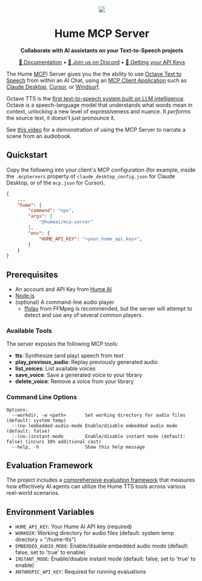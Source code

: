 <div align="center">
  <img src="https://storage.googleapis.com/hume-public-logos/hume/hume-banner.png">
  <h1>Hume MCP Server</h1>
  <p>
    <strong>Collaborate with AI assistants on your Text-to-Speech projects</strong>
  </p>
  <p>
    <a href="https://dev.hume.ai/docs/text-to-speech-tts/mcp-server">📘 Documentation</a> •
    <a href="https://discord.com/invite/humeai">💬 Join us on Discord</a> •
    <a href="https://dev.hume.ai/docs/introduction/api-key">🔐 Getting your API Keys</a>
  </p>
</div>

The Hume [MCP](https://modelcontextprotocol.io)) Server gives you the the ability to use [Octave Text to Speech](https://dev.hume.ai/docs/text-to-speech-tts/overview) from within an AI Chat, using an [MCP Client Application](https://modelcontextprotocol.io/clients) such as [Claude Desktop](https://claude.ai/download), [Cursor](https://cursor.sh/), or [Windsurf](https://www.windsurf.io/).

Octave TTS is the [first text-to-speech system built on LLM intelligence](https://www.hume.ai/blog/octave-the-first-text-to-speech-model-that-understands-what-its-saying). Octave is a speech-language model that understands what words mean in context, unlocking a new level of expressiveness and nuance. It *performs* the source text, it doesn't just pronounce it.

See [this video](https://www.loom.com/share/b9fb74163db44be28e9adcb61030e368) for a demonstration of using the MCP Server to narrate a scene from an audiobook.

## Quickstart

Copy the following into your client's MCP configuration (for example, inside the `.mcpServers` property of `claude_desktop_config.json` for Claude Desktop, or of the `mcp.json` for Cursor).

```json
{
    ...
    "hume": {
        "command": "npx",
        "args": [
            "@humeai/mcp-server"
        ],
        "env": {
            "HUME_API_KEY": "<your_hume_api_key>",
        }
    }
}
```

## Prerequisites
- An account and API Key from [Hume AI](https://platform.hume.ai/)
- [Node.js](https://nodejs.org/)
- (optional) A command-line audio player
  * [ffplay](https://ffmpeg.org/ffplay.html) from FFMpeg is recommended, but the server will attempt to detect and use any of several common players.

### Available Tools

The server exposes the following MCP tools:

- **tts**: Synthesize (and play) speech from text
- **play_previous_audio**: Replay previously generated audio
- **list_voices**: List available voices
- **save_voice**: Save a generated voice to your library
- **delete_voice**: Remove a voice from your library

### Command Line Options

```
Options:
  --workdir, -w <path>       Set working directory for audio files (default: system temp)
  --(no-)embedded-audio-mode Enable/disable embedded audio mode (default: false)
  --(no-)instant-mode        Enable/disable instant mode (default: false) (incurs 10% additional cost)
  --help, -h                 Show this help message
```

## Evaluation Framework

The project includes a [comprehensive evaluation framework](src/evals/README.md) that measures how effectively AI agents can utilize the Hume TTS tools across various real-world scenarios.

## Environment Variables

- `HUME_API_KEY`: Your Hume AI API key (required)
- `WORKDIR`: Working directory for audio files (default: system temp directory + "/hume-tts")
- `EMBEDDED_AUDIO_MODE`: Enable/disable embedded audio mode (default: false, set to 'true' to enable)
- `INSTANT_MODE`: Enable/disable instant mode (default: false, set to 'true' to enable)
- `ANTHROPIC_API_KEY`: Required for running evaluations
